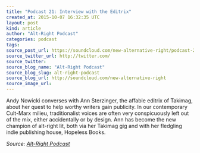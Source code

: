 ```yaml
---
title: "Podcast 21: Interview with the Editrix"
created_at: 2015-10-07 16:32:35 UTC
layout: post
kind: article
author: "Alt-Right Podcast"
categories: podcast
tags: 
source_post_url: https://soundcloud.com/new-alternative-right/podcast-21-interview-with-the-editrix
source_twitter_url: http://twitter.com/
source_twitter: 
source_blog_name: "Alt-Right Podcast"
source_blog_slug: alt-right-podcast
source_blog_url: http://soundcloud.com/new-alternative-right
source_image_url: 
---
```

Andy Nowicki converses with Ann Sterzinger, the affable editrix of Takimag, about her quest to help worthy writers gain publicity. In our contemporary Cult-Marx milieu, traditionalist voices are often very conspicuously left out of the mix, either accidentally or by design. Ann has become the new champion of alt-right lit, both via her Takimag gig and with her fledgling indie publishing house, Hopeless Books.<div class="">
    <i>Source: <a href="http://soundcloud.com/new-alternative-right">Alt-Right Podcast</a></i>
</div>
